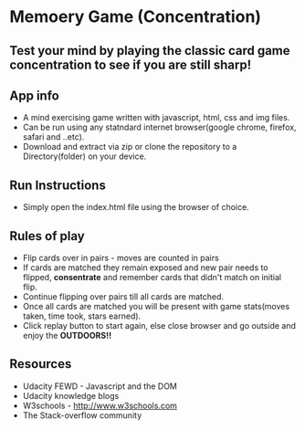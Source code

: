 # **Memoery Game (Concentration)**
## Test your mind by playing the classic card game concentration to see if you are still sharp!


## **App info**
- A mind exercising game written with javascript, html, css and img files.
- Can be run using any statndard internet browser(google chrome, firefox, safari and ..etc).
- Download and extract via zip or clone the repository to a Directory(folder) on your device.

## **Run Instructions**
- Simply open the index.html file using the browser of choice.

## **Rules of play**
- Flip cards over in pairs - moves are counted in pairs
- If cards are matched they remain exposed and new pair needs to flipped,
  **consentrate** and remember cards that didn't match on initial flip.
- Continue flipping over pairs till all cards are matched.
- Once all cards are matched you will be present with game stats(moves taken, time took, stars earned).
- Click replay button to start again, else close browser and go outside and enjoy the **OUTDOORS!!**

## **Resources**
- Udacity FEWD - Javascript and the DOM
- Udacity knowledge blogs
- W3schools - http://www.w3schools.com
- The Stack-overflow community

